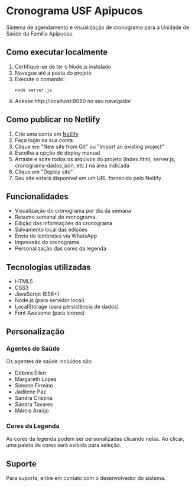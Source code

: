 # Cronograma USF Apipucos

Sistema de agendamento e visualização de cronograma para a Unidade de Saúde da Família Apipucos.

## Como executar localmente

1. Certifique-se de ter o Node.js instalado
2. Navegue até a pasta do projeto
3. Execute o comando:
   ```
   node server.js
   ```
4. Acesse http://localhost:8080 no seu navegador

## Como publicar no Netlify

1. Crie uma conta em [Netlify](https://netlify.com)
2. Faça login na sua conta
3. Clique em "New site from Git" ou "Import an existing project"
4. Escolha a opção de deploy manual
5. Arraste e solte todos os arquivos do projeto (index.html, server.js, cronograma-dados.json, etc.) na área indicada
6. Clique em "Deploy site"
7. Seu site estará disponível em um URL fornecido pelo Netlify

## Funcionalidades

- Visualização do cronograma por dia da semana
- Resumo semanal do cronograma
- Edição das informações do cronograma
- Salvamento local das edições
- Envio de lembretes via WhatsApp
- Impressão do cronograma
- Personalização das cores da legenda

## Tecnologias utilizadas

- HTML5
- CSS3
- JavaScript (ES6+)
- Node.js (para servidor local)
- LocalStorage (para persistência de dados)
- Font Awesome (para ícones)

## Personalização

### Agentes de Saúde
Os agentes de saúde incluídos são:
- Débora Ellen
- Margareth Lopes
- Simone Firmino
- Jadilene Paz
- Sandra Cristina
- Sandra Tavares
- Márcia Araújo

### Cores da Legenda
As cores da legenda podem ser personalizadas clicando nelas. Ao clicar, uma paleta de cores será exibida para seleção.

## Suporte

Para suporte, entre em contato com o desenvolvedor do sistema.